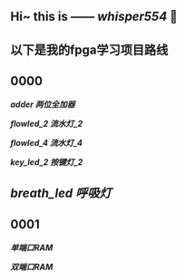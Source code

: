 **Hi~ this is —— *whisper554* 👋**
---
以下是我的fpga学习项目路线
---
0000
---
***adder 两位全加器***

***flowled_2 流水灯_2***

***flowled_4 流水灯_4***

***key_led_2 按键灯_2***

***breath_led 呼吸灯***
---
0001
---
***单端口RAM***

***双端口RAM***
